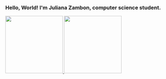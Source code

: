### Hello, World!  I'm Juliana Zambon, computer science student.

<div>
<a href="https://github.com/seu-usuário-aqui">
<img height="180em" src="https://github-readme-stats.vercel.app/api/top-langs/?username=JulianaZambon&layout=compact&langs_count=7&theme=blackocean"/>
<img height="180em" src="https://github-readme-stats.vercel.app/api?username=JulianaZambon&show_icons=true&theme=dracula&include_all_commits=true&count_private=true"/>
</div>

